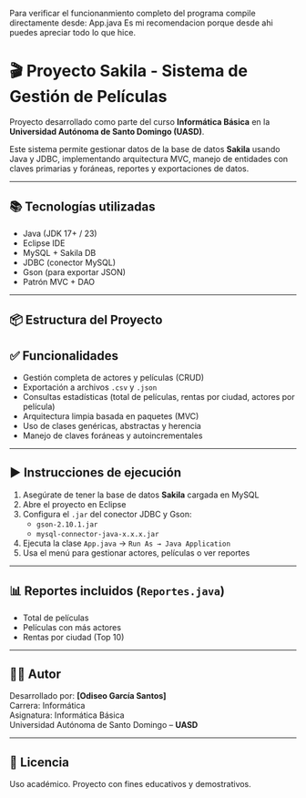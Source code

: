 Para verificar el funcionanmiento completo del programa compile directamente desde: App.java
Es mi recomendacion porque desde ahi puedes apreciar todo lo que hice. 

# 🎬 Proyecto Sakila - Sistema de Gestión de Películas

Proyecto desarrollado como parte del curso **Informática Básica** en la **Universidad Autónoma de Santo Domingo (UASD)**.

Este sistema permite gestionar datos de la base de datos **Sakila** usando Java y JDBC, implementando arquitectura MVC, manejo de entidades con claves primarias y foráneas, reportes y exportaciones de datos.

---

## 📚 Tecnologías utilizadas

- Java (JDK 17+ / 23)
- Eclipse IDE
- MySQL + Sakila DB
- JDBC (conector MySQL)
- Gson (para exportar JSON)
- Patrón MVC + DAO

---

## 📦 Estructura del Proyecto

## ✅ Funcionalidades

- Gestión completa de actores y películas (CRUD)
- Exportación a archivos `.csv` y `.json`
- Consultas estadísticas (total de películas, rentas por ciudad, actores por película)
- Arquitectura limpia basada en paquetes (MVC)
- Uso de clases genéricas, abstractas y herencia
- Manejo de claves foráneas y autoincrementales

---

## ▶️ Instrucciones de ejecución

1. Asegúrate de tener la base de datos **Sakila** cargada en MySQL
2. Abre el proyecto en Eclipse
3. Configura el `.jar` del conector JDBC y Gson:
   - `gson-2.10.1.jar`
   - `mysql-connector-java-x.x.x.jar`
4. Ejecuta la clase `App.java` → `Run As → Java Application`
5. Usa el menú para gestionar actores, películas o ver reportes

---

## 📊 Reportes incluidos (`Reportes.java`)

- Total de películas
- Películas con más actores
- Rentas por ciudad (Top 10)

---

## 🧑‍💻 Autor

Desarrollado por: **[Odiseo García Santos]**  
Carrera: Informática  
Asignatura: Informática Básica  
Universidad Autónoma de Santo Domingo – **UASD**

---

## 📝 Licencia

Uso académico. Proyecto con fines educativos y demostrativos.
